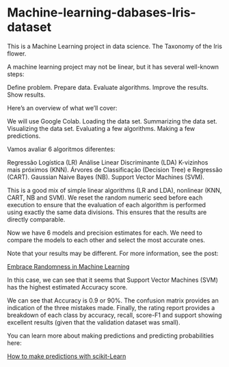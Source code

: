 # Machine-learning-dabases-Iris-dataset
This is a Machine Learning project in data science. The Taxonomy of the Iris flower.

A machine learning project may not be linear, but it has several well-known steps:

Define problem.
Prepare data.
Evaluate algorithms.
Improve the results.
Show results.

Here’s an overview of what we’ll cover:

We will use Google Colab.
Loading the data set.
Summarizing the data set.
Visualizing the data set.
Evaluating a few algorithms.
Making a few predictions.

Vamos avaliar 6 algoritmos diferentes:

Regressão Logística (LR)
Análise Linear Discriminante (LDA)
K-vizinhos mais próximos (KNN).
Árvores de Classificação (Decision Tree) e Regressão (CART).
Gaussian Naive Bayes (NB).
Support Vector Machines (SVM).

This is a good mix of simple linear algorithms (LR and LDA), nonlinear (KNN, CART, NB and SVM). We reset the random numeric seed before each execution to ensure that the evaluation of each algorithm is performed using exactly the same data divisions. This ensures that the results are directly comparable.

Now we have 6 models and precision estimates for each. We need to compare the models to each other and select the most accurate ones.

Note that your results may be different. For more information, see the post:

[Embrace Randomness in Machine Learning](https://machinelearningmastery.com/randomness-in-machine-learning/)

In this case, we can see that it seems that Support Vector Machines (SVM) has the highest estimated Accuracy score.

We can see that Accuracy is 0.9 or 90%. The confusion matrix provides an indication of the three mistakes made. Finally, the rating report provides a breakdown of each class by accuracy, recall, score-F1 and support showing excellent results (given that the validation dataset was small).

You can learn more about making predictions and predicting probabilities here:

[How to make predictions with scikit-Learn](https://scikit-learn.org/stable/modules/cross_validation.html)
